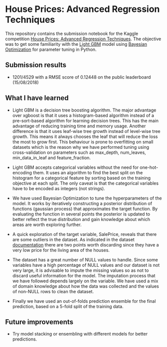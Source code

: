 # House Prices: Advanced Regression Techniques

This repository contains the submission notebook for the Kaggle competition [House Prices: Advanced Regression Techniques](https://www.kaggle.com/c/house-prices-advanced-regression-techniques). The objective was to get some familiarity with the 
[Light GBM](https://lightgbm.readthedocs.io/en/latest/index.html) model using [Bayesian Optimization](https://github.com/fmfn/BayesianOptimization) for parameter tuning in Python.

## Submission results

- 1201/4529 with a RMSE score of 0.12448 on the public leaderboard (15/08/2018)

## What I have learned

- Light GBM is a decision tree boosting algorithm. The major advantage over xgboost is that it uses a histogram-based algorithm instead of a pre-sort-based
algorithm for learning decision trees. This has the main advantage of reducing training time and memory usage. Another difference is that it uses leaf-wise tree growth
instead of level-wise tree growth. This means it always chooses the leaf that will reduce the loss the most to grow first. This behaviour is prone to overfitting on
small datasets which is the reason why we have performed tuning using cross-validation on parameters such as max_depth, num_leaves, min_data_in_leaf and feature_fraction.

- Light GBM accepts categorical variables without the need for one-hot-encoding them. It uses an algorithm to find the best split on the histogram for a categorical
feature by sorting based on the training objective at each split. The only caveat is that the categorical variables have to be encoded as integers (not strings).

- We have used Bayesian Optimization to tune the hyperparameters of the model. It works by iteratively constructing a posterior distribution of functions (gaussian process)
that approximates the target function. By evaluating the function in several points the posterior is updated to better reflect the true distribution and gain knowledge
about which areas are worth exploring further.

- A quick exploration of the target variable, SalePrice, reveals that there are some outliers in the dataset. As indicated in the dataset [documentation](http://ww2.amstat.org/publications/jse/v19n3/Decock/DataDocumentation.txt)
there are two points worth discarding since they have a very low price for the living area of the houses.

- The dataset has a great number of NULL values to handle. Since some variables have a high percentage of NULL values and our dataset is not very large, it is
advisable to impute the missing values so as not to discard useful information for the model. The imputation process that we have followed depends largely on the variable.
We have used a mix of domain knowledge about how the data was collected and the values of non-NULL rows to clean the dataset.

- Finally we have used an out-of-folds prediction ensemble for the final prediction, based on a 5-fold split of the training data. 


## Future improvements

- Try model stacking or ensembling with different models for better predictions.
